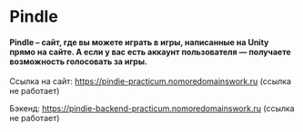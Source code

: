 # Pindle
#### Pindle – cайт, где вы можете играть в игры, написанные на Unity прямо на сайте. А если у вас есть аккаунт пользователя — получаете возможность голосовать за игры.

Ссылка на сайт: https://pindie-practicum.nomoredomainswork.ru  (cсылка не работает)

Бэкенд: https://pindie-backend-practicum.nomoredomainswork.ru  (cсылка не работает)
